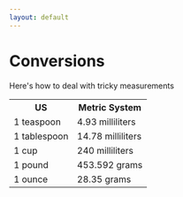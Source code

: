 ```yaml
---
layout: default
---
```


<html lang ="eng-US">
<body>
<h1>Conversions</h1>
<p>Here's how to deal with tricky measurements</p>
<table>
        <tr>
            <th>US</th>
            <th>Metric System</th>
        </tr>
        <tr>
            <td>1 teaspoon</td>
            <td>4.93 milliliters</td>
        <tr>
            <td>1 tablespoon</td>
            <td>14.78 milliliters</td>
        </tr>
        <tr>
            <td>1 cup</td>
            <td>240 milliliters</td>
        </tr>
        <tr>
            <td>1 pound</td>
            <td>453.592 grams</td>
        </tr>
        <tr>
            <td>1 ounce</td>
            <td>28.35 grams</td>
        </tr>

